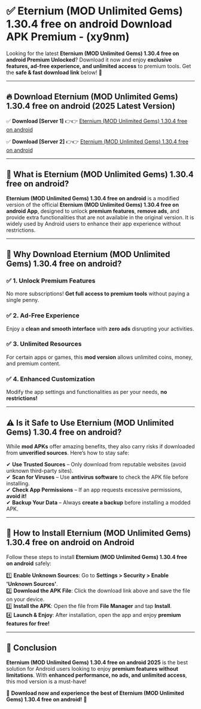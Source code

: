 
# ✅ Eternium (MOD Unlimited Gems) 1.30.4 free on android Download APK Premium -  (xy9nm) 

Looking for the latest **Eternium (MOD Unlimited Gems) 1.30.4 free on android Premium Unlocked**? Download it now and enjoy **exclusive features, ad-free experience, and unlimited access** to premium tools. Get the **safe & fast download link** below! 🚀

---

## 🔥 Download Eternium (MOD Unlimited Gems) 1.30.4 free on android (2025 Latest Version)

✅ **Download [Server 1]** 👉👉 [Eternium (MOD Unlimited Gems) 1.30.4 free on android ](https://apkcomod.com?title=Eternium_(MOD_Unlimited_Gems)_1.30.4_free_on_android)  

✅ **Download [Server 2]** 👉👉 [Eternium (MOD Unlimited Gems) 1.30.4 free on android ](https://apkcomod.com?title=Eternium_(MOD_Unlimited_Gems)_1.30.4_free_on_android)  


---

## 📌 What is Eternium (MOD Unlimited Gems) 1.30.4 free on android?

**Eternium (MOD Unlimited Gems) 1.30.4 free on android** is a modified version of the official **Eternium (MOD Unlimited Gems) 1.30.4 free on android App**, designed to unlock **premium features**, **remove ads**, and provide extra functionalities that are not available in the original version. It is widely used by Android users to enhance their app experience without restrictions.

---

## 🌟 Why Download Eternium (MOD Unlimited Gems) 1.30.4 free on android?

### ✅ 1. Unlock Premium Features
No more subscriptions! **Get full access to premium tools** without paying a single penny.

### ✅ 2. Ad-Free Experience
Enjoy a **clean and smooth interface** with **zero ads** disrupting your activities.

### ✅ 3. Unlimited Resources
For certain apps or games, this **mod version** allows unlimited coins, money, and premium content.

### ✅ 4. Enhanced Customization
Modify the app settings and functionalities as per your needs, **no restrictions!**

---

## ⚠️ Is it Safe to Use Eternium (MOD Unlimited Gems) 1.30.4 free on android?

While **mod APKs** offer amazing benefits, they also carry risks if downloaded from **unverified sources**. Here’s how to stay safe:

✔ **Use Trusted Sources** – Only download from reputable websites (avoid unknown third-party sites).  
✔ **Scan for Viruses** – Use **antivirus software** to check the APK file before installing.  
✔ **Check App Permissions** – If an app requests excessive permissions, **avoid it!**  
✔ **Backup Your Data** – Always **create a backup** before installing a modded APK.

---

## 📲 How to Install Eternium (MOD Unlimited Gems) 1.30.4 free on android on Android

Follow these steps to install **Eternium (MOD Unlimited Gems) 1.30.4 free on android** safely:

1️⃣ **Enable Unknown Sources**: Go to **Settings > Security > Enable 'Unknown Sources'**.  
2️⃣ **Download the APK File**: Click the download link above and save the file on your device.  
3️⃣ **Install the APK**: Open the file from **File Manager** and tap **Install**.  
4️⃣ **Launch & Enjoy**: After installation, open the app and enjoy **premium features for free!**

---

## 🚀 Conclusion

**Eternium (MOD Unlimited Gems) 1.30.4 free on android 2025** is the best solution for Android users looking to enjoy **premium features without limitations**. With **enhanced performance, no ads, and unlimited access**, this mod version is a must-have!

🔻 **Download now and experience the best of Eternium (MOD Unlimited Gems) 1.30.4 free on android!** 🔻

